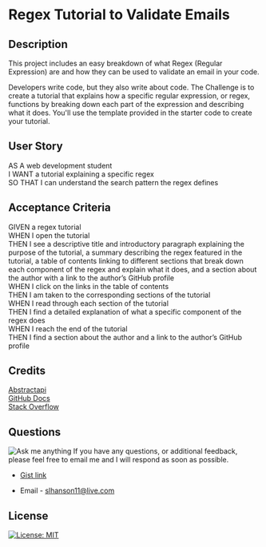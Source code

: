 # Regex Tutorial to Validate Emails  

## Description  
This project includes an easy breakdown of what Regex (Regular Expression) are and how they can be used to validate an email in your code.  

Developers write code, but they also write about code. The Challenge is to create a tutorial that explains how a specific regular expression, or regex, functions by breaking down each part of the expression and describing what it does. You'll use the template provided in the starter code to create your tutorial.  

## User Story
AS A web development student  
I WANT a tutorial explaining a specific regex  
SO THAT I can understand the search pattern the regex defines  
## Acceptance Criteria  
GIVEN a regex tutorial  
WHEN I open the tutorial  
THEN I see a descriptive title and introductory paragraph explaining the purpose of the tutorial, a summary describing the regex featured in the tutorial, a table of contents linking to different sections that break down each component of the regex and explain what it does, and a section about the author with a link to the author’s GitHub profile  
WHEN I click on the links in the table of contents  
THEN I am taken to the corresponding sections of the tutorial  
WHEN I read through each section of the tutorial  
THEN I find a detailed explanation of what a specific component of the regex does  
WHEN I reach the end of the tutorial  
THEN I find a section about the author and a link to the author’s GitHub profile  

## Credits

[Abstractapi](https://www.abstractapi.com/guides/email-validation-regex-javascript)  
[GitHub Docs](https://docs.github.com/en/get-started/writing-on-github/getting-started-with-writing-and-formatting-on-github/basic-writing-and-formatting-syntax)  
[Stack Overflow](https://stackoverflow.com/?newreg=67d94556b887449fa2885dadf54a5439) 

## Questions  
![Ask me anything](https://img.shields.io/badge/Ask%20me-anything-1abc9c.svg)
If you have any questions, or additional feedback, please feel free to email me and I will respond as soon as possible.

* [Gist link](https://github.com/Sheila-Ha/Regex/blob/main/gist-template.md)  

* Email - slhanson11@live.com

## License 

[![License: MIT](https://img.shields.io/badge/License-MIT-yellow.svg)](https://opensource.org/licenses/MIT)
